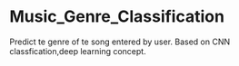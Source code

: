 # Music_Genre_Classification
Predict te genre of te song entered by user. Based on CNN classfication,deep learning concept.
